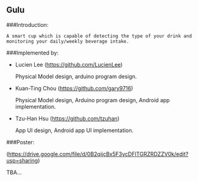 Gulu
--------

###Introduction:

    A smart cup which is capable of detecting the type of your drink and monitoring your daily/weekly beverage intake. 


###Implemented by: 

* Lucien Lee     (https://github.com/LucienLee)

    Physical Model design, arduino program design.


* Kuan-Ting Chou (https://github.com/gary9716)

    Physical Model design, Arduino program design, Android app implementation.


* Tzu-Han Hsu    (https://github.com/tzuhan)

    App UI design, Android app UI implementation.


###Poster: 

(https://drive.google.com/file/d/0B2qijcBx5F3ycDFlTGRZRDZZV0k/edit?usp=sharing)




TBA...
